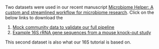 Two datasets were used in our recent manuscript [Microbiome Helper: A custom and streamlined workflow for microbiome research](http://msystems.asm.org/content/2/1/e00127-16). Click on the below links to download the 

1. [Mock community data to validate our full pipeline](https://www.dropbox.com/s/vpb7b0zsx51d1mn/MicrobiomePaperMockData.tar?dl=1)
2. [Example 16S rRNA gene sequences from a mouse knock-out study](https://www.dropbox.com/s/4fqgi6t3so69224/Sinal_Langille_raw_data.tar.gz?dl=1)
  
This second dataset is also what our 16S tutorial is based on.  